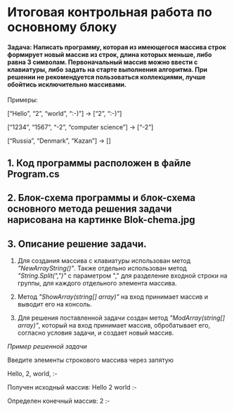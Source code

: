 # Итоговая контрольная работа по основному блоку

#### Задача: Написать программу, которая из имеющегося массива строк формирует новый массив из строк, длина которых меньше, либо равна 3 символам. Первоначальный массив можно ввести с клавиатуры, либо задать на старте выполнения алгоритма. При решении не рекомендуется пользоваться коллекциями, лучше обойтись исключительно массивами.

Примеры:

[“Hello”, “2”, “world”, “:-)”] → [“2”, “:-)”]

[“1234”, “1567”, “-2”, “computer science”] → [“-2”]

[“Russia”, “Denmark”, “Kazan”] → []

## 1. Код программы расположен в файле Program.cs
## 2. Блок-схема программы и блок-схема основного метода решения задачи нарисована на картинке Blok-chema.jpg
## 3. Описание решение задачи.
1. Для создания массива с клавиатуры использован метод *"NewArrayString()"*. Также отдельно использован метод *"String.Split(",")"* c параметром ","  для разделение входной строки на группы, для каждого отдельного элемента массива.

2. Метод *"ShowArray(string[] array)"* на вход принимает массив и выводит его на консоль.

3. Для решения поставленной задачи создан метод *"ModArray(string[] array)"*, который на вход принимает массив, обробатывает его, согласно условия задачи, и создает новый массив.

*Пример решенной задачи*

Введите элементы строкового массива через запятую

Hello, 2, world, :-

Получен исходный массив:   Hello  2  world  :-

Определен конечный массив:    2  :-

